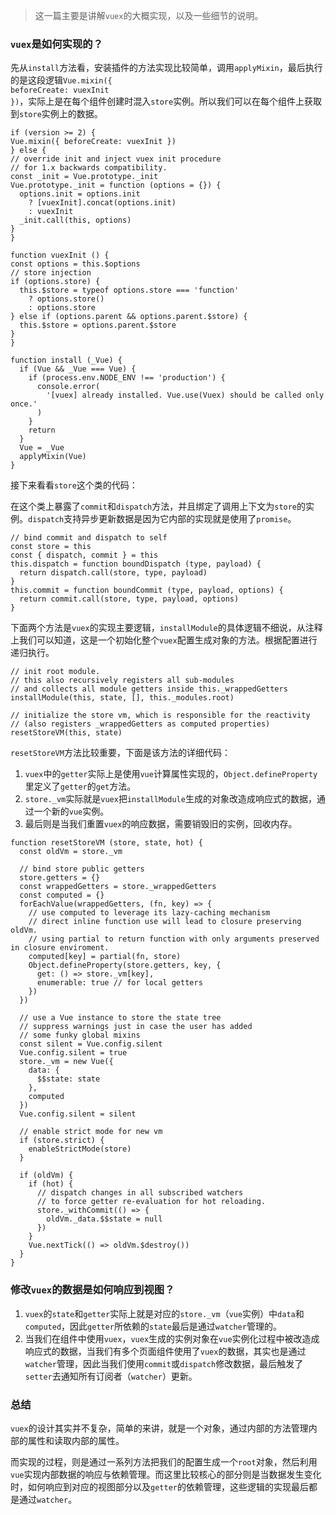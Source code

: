 > 这一篇主要是讲解<code>vuex</code>的大概实现，以及一些细节的说明。

### <code>vuex</code>是如何实现的？

先从<code>install</code>方法看，安装插件的方法实现比较简单，调用<code>applyMixin</code>，最后执行的是这段逻辑<code>Vue.mixin({ beforeCreate: vuexInit })</code>，实际上是在每个组件创建时混入<code>store</code>实例。所以我们可以在每个组件上获取到<code>store</code>实例上的数据。

```
if (version >= 2) {
Vue.mixin({ beforeCreate: vuexInit })
} else {
// override init and inject vuex init procedure
// for 1.x backwards compatibility.
const _init = Vue.prototype._init
Vue.prototype._init = function (options = {}) {
  options.init = options.init
    ? [vuexInit].concat(options.init)
    : vuexInit
  _init.call(this, options)
}
}

function vuexInit () {
const options = this.$options
// store injection
if (options.store) {
  this.$store = typeof options.store === 'function'
    ? options.store()
    : options.store
} else if (options.parent && options.parent.$store) {
  this.$store = options.parent.$store
}
}
```

```
function install (_Vue) {
  if (Vue && _Vue === Vue) {
    if (process.env.NODE_ENV !== 'production') {
      console.error(
        '[vuex] already installed. Vue.use(Vuex) should be called only once.'
      )
    }
    return
  }
  Vue = _Vue
  applyMixin(Vue)
}
```

接下来看看<code>store</code>这个类的代码：

在这个类上暴露了<code>commit</code>和<code>dispatch</code>方法，并且绑定了调用上下文为<code>store</code>的实例。<code>dispatch</code>支持异步更新数据是因为它内部的实现就是使用了<code>promise</code>。

```
// bind commit and dispatch to self
const store = this
const { dispatch, commit } = this
this.dispatch = function boundDispatch (type, payload) {
  return dispatch.call(store, type, payload)
}
this.commit = function boundCommit (type, payload, options) {
  return commit.call(store, type, payload, options)
}
```

下面两个方法是<code>vuex</code>的实现主要逻辑，<code>installModule</code>的具体逻辑不细说，从注释上我们可以知道，这是一个初始化整个<code>vuex</code>配置生成对象的方法。根据配置进行递归执行。

```
// init root module.
// this also recursively registers all sub-modules
// and collects all module getters inside this._wrappedGetters
installModule(this, state, [], this._modules.root)

// initialize the store vm, which is responsible for the reactivity
// (also registers _wrappedGetters as computed properties)
resetStoreVM(this, state)
```

<code>resetStoreVM</code>方法比较重要，下面是该方法的详细代码：

1. <code>vuex</code>中的<code>getter</code>实际上是使用<code>vue</code>计算属性实现的，<code>Object.defineProperty</code>里定义了<code>getter</code>的<code>get</code>方法。
2. <code>store._vm</code>实际就是<code>vuex</code>把<code>installModule</code>生成的对象改造成响应式的数据，通过一个新的<code>vue</code>实例。
3. 最后则是当我们重置<code>vuex</code>的响应数据，需要销毁旧的实例，回收内存。

```
function resetStoreVM (store, state, hot) {
  const oldVm = store._vm

  // bind store public getters
  store.getters = {}
  const wrappedGetters = store._wrappedGetters
  const computed = {}
  forEachValue(wrappedGetters, (fn, key) => {
    // use computed to leverage its lazy-caching mechanism
    // direct inline function use will lead to closure preserving oldVm.
    // using partial to return function with only arguments preserved in closure enviroment.
    computed[key] = partial(fn, store)
    Object.defineProperty(store.getters, key, {
      get: () => store._vm[key],
      enumerable: true // for local getters
    })
  })

  // use a Vue instance to store the state tree
  // suppress warnings just in case the user has added
  // some funky global mixins
  const silent = Vue.config.silent
  Vue.config.silent = true
  store._vm = new Vue({
    data: {
      $$state: state
    },
    computed
  })
  Vue.config.silent = silent

  // enable strict mode for new vm
  if (store.strict) {
    enableStrictMode(store)
  }

  if (oldVm) {
    if (hot) {
      // dispatch changes in all subscribed watchers
      // to force getter re-evaluation for hot reloading.
      store._withCommit(() => {
        oldVm._data.$$state = null
      })
    }
    Vue.nextTick(() => oldVm.$destroy())
  }
}
```

### 修改<code>vuex</code>的数据是如何响应到视图？

1. <code>vuex</code>的<code>state</code>和<code>getter</code>实际上就是对应的<code>store._vm</code>（<code>vue</code>实例）中<code>data</code>和<code>computed</code>，因此<code>getter</code>所依赖的<code>state</code>最后是通过<code>watcher</code>管理的。
2. 当我们在组件中使用<code>vuex</code>，<code>vuex</code>生成的实例对象在<code>vue</code>实例化过程中被改造成响应式的数据，当我们有多个页面组件使用了<code>vuex</code>的数据，其实也是通过<code>watcher</code>管理，因此当我们使用<code>commit</code>或<code>dispatch</code>修改数据，最后触发了<code>setter</code>去通知所有订阅者（<code>watcher</code>）更新。

### 总结

<code>vuex</code>的设计其实并不复杂，简单的来讲，就是一个对象，通过内部的方法管理内部的属性和读取内部的属性。

而实现的过程，则是通过一系列方法把我们的配置生成一个<code>root</code>对象，然后利用<code>vue</code>实现内部数据的响应与依赖管理。而这里比较核心的部分则是当数据发生变化时，如何响应到对应的视图部分以及<code>getter</code>的依赖管理，这些逻辑的实现最后都是通过<code>watcher</code>。

